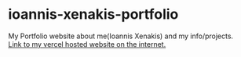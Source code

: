 # ioannis-xenakis-portfolio
My Portfolio website about me(Ioannis Xenakis) and my info/projects.  
[Link to my vercel hosted website on the internet.](https://ioannis-xenakis-portfolio.vercel.app/)
